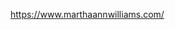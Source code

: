 https://www.marthaannwilliams.com/

<!---
marthaan/marthaan is a ✨ special ✨ repository because its `README.md` (this file) appears on your GitHub profile.
You can click the Preview link to take a look at your changes.
--->
